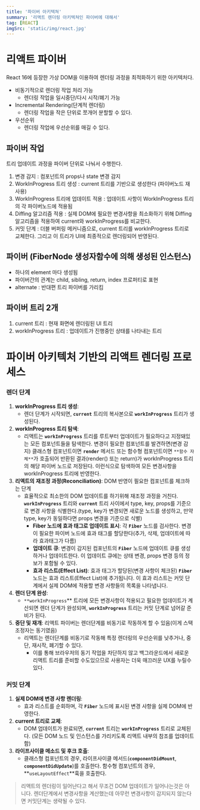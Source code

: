 ```yaml
---
title: '파이버 아키텍쳐'
summary: '리액트 렌더링 아키텍쳐인 파이버에 대해서'
tag: [REACT]
imgSrc: 'static/img/react.jpg'
---
```


# 리액트 파이버
React 16에 등장한 가상 DOM을 이용하여 렌더링 과정을 최적화하기 위한 아키텍처다.

- 비동기적으로 렌더링 작업 처리 가능 
  - 렌더링 작업을 일시중단/다시 시작/폐기 가능
- Incremental Rendering(단계적 렌더링)
  - 렌더링 작업을 작은 단위로 쪼개어 분할할 수 있다.
- 우선순위
  - 렌더링 작업에 우선순위를 매길 수 있다.

## 파이버 작업
트리 업데이트 과정을 파이버 단위로 나눠서 수행한다.

1. 변경 감지 : 컴포넌트의 props나 state 변경 감지
2. WorkInProgress 트리 생성 : current 트리를 기반으로 생성한다 (파이버노드 재사용)
3. WorkInProgress 트리에 업데이트 적용 : 업데이트 사항이 WorkInProgress 트리의 각 파이버노드에 적용됨
4. Diffing 알고리즘 적용 : 실제 DOM에 필요한 변경사항을 최소화하기 위해 Diffing 알고리즘을 적용하여 current와 workInProgress를 비교한다.
5. 커밋 단계 : 더블 버퍼링 메커니즘으로, current 트리를 workInProgress 트리로 교체한다. 그리고 이 트리가 UI에 최종적으로 렌더링되어 반영된다.

## 파이버 (FiberNode 생성자함수에 의해 생성된 인스턴스)
- 하나의 element 마다 생성됨
- 파이버간의 관계는 child, sibling, return, index 프로퍼티로 표현
- alternate : 반대편 트리 파이버를 가리킴

## 파이버 트리 2개
1. current 트리 : 현재 화면에 렌더링된 UI 트리
2. workInProgress 트리 : 업데이트가 진행중인 상태를 나타내는 트리

# 파이버 아키텍처 기반의 리액트 렌더링 프로세스

### **렌더 단계**

1. **workInProgress 트리 생성**:
    - 렌더 단계가 시작되면, **`current`** 트리의 복사본으로 **`workInProgress`** 트리가 생성된다.
2. **workInProgress 트리 탐색**:
    - 리액트는 **`workInProgress`** 트리를 루트부터 업데이트가 필요하다고 지정돼있는 모든 컴포넌트들을 탐색한다. 변경이 필요한 컴포넌트를 발견하면(변경 감지) 클래스형 컴포넌트이면 **`render`** 메서드 또는 함수형 컴포넌트이면 `**함수 자체**`가 호출되어 반환된 결과(render() 또는 return)가 workInProgress 트리의 해당 파이버 노드로 저장된다. 이런식으로 탐색하여 모든 변경사항을 workInProgress 트리에 반영한다.
3. **리액트의** **재조정 과정(Reconciliation)**: DOM 반영이 필요한 컴포넌트를 체크하는 단계
    - 효율적으로 최소한의 DOM 업데이트를 하기위해 재조정 과정을 거친다.
     **`workInProgress`** 트리와 **`current`** 트리 사이에서 type, key, props를 기준으로 변경 사항을 식별한다.(type, key가 변경되면 새로운 노드를 생성하고, 만약 type, key가 동일하다면 props 변경을 기준으로 식별)
        - **Fiber 노드에 효과 태그로 업데이트 표시**:
        각 **`Fiber`** 노드를 검사한다.  변경이 필요한 파이버 노드에 효과 태그를 할당한다(추가, 삭제, 업데이트에 따라 효과태그가 다름)
        - **업데이트 큐**:
        변경이 감지된 컴포넌트의 **`Fiber`** 노드에 업데이트 큐를 생성하거나 업데이트한다. 이 업데이트 큐에는 상태 변경, props 변경 등의 정보가 포함될 수 있다.
        - **효과 리스트(Effect List)**:
        효과 태그가 할당된(변경 사항이 체크된) **`Fiber`** 노드는 효과 리스트(Effect List)에 추가됩니다. 이 효과 리스트는 커밋 단계에서 실제 DOM에 적용할 변경 사항들의 목록을 나타냅니다.
4. **렌더 단계 완성**:
    - `**workInProgress`** 트리에 모든 변경사항이 적용되고 필요한 업데이트가 계산되면 렌더 단계가 완성되며, **`workInProgress`** 트리는 커밋 단계로 넘어갈 준비가 된다.
5. **중단 및 재개**: 리액트 파이버는 렌더단계를 비동기로 작동하게 할 수 있음(이게 스택조정자는 동기였음)
    - 리액트는 렌더단계를 비동기로 작동해 특정 렌더링의 우선순위를 낮추거나, 중단, 재시작, 폐기할 수 있다.
        - 이를 통해 브라우저의 동기 작업을 차단하지 않고 백그라운드에서 새로운 리액트 트리를 준비할 수도있으므로 사용자는 더욱 매끄러운 UX를 누릴수있다.

### **커밋 단계**

1. **실제 DOM에 변경 사항 렌더링**:
    - 효과 리스트를 순회하며, 각 **`Fiber`** 노드에 표시된 변경 사항을 실제 DOM에 반영한다.
2. **current 트리로 교체**:
    - DOM 업데이트가 완료되면, **`current`** 트리는 **`workInProgress`** 트리로 교체된다.
    (모든 DOM 노드 및 인스턴스를 가리키도록 리액트 내부의 참조를 업데이트함)
3. **라이프사이클 메소드 및 후크 호출**:
    - 클래스형 컴포넌트의 경우, 라이프사이클 메서드(**`componentDidMount`**, **`componentDidUpdate`**)를 호출한다. 함수형 컴포넌트의 경우, **`useLayoutEffect`**훅을 호출한다.

> 리액트의 렌더링이 일어난다고 해서 무조건 DOM 업데이트가 일어나는것은 아니다.
> 렌더단계에서 변경사항을 계산했는데 아무런 변경사항이 감지되지 않는다면 커밋단계는 생략될 수 있다.